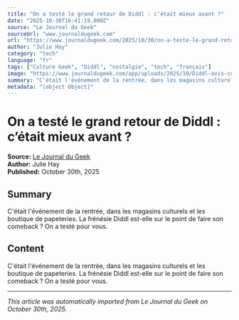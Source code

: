 ```yaml
---
title: "On a testé le grand retour de Diddl : c’était mieux avant ?"
date: "2025-10-30T16:41:19.000Z"
source: "Le Journal du Geek"
sourceUrl: "www.journaldugeek.com"
url: "https://www.journaldugeek.com/2025/10/30/on-a-teste-le-grand-retour-de-diddl-cetait-mieux-avant/"
author: "Julie Hay"
category: "tech"
language: "fr"
tags: ["Culture Geek", "Diddl", "nostalgie", "tech", "français"]
image: "https://www.journaldugeek.com/app/uploads/2025/10/Diddl-avis-collection-1280x853.jpg"
summary: "C'était l'événement de la rentrée, dans les magasins culturels et les boutique de papeteries. La frénésie Diddl est-elle sur le point de faire son comeback ? On a testé pour vous."
metadata: "[object Object]"
---
```


# On a testé le grand retour de Diddl : c’était mieux avant ?

**Source:** [Le Journal du Geek](https://www.journaldugeek.com/2025/10/30/on-a-teste-le-grand-retour-de-diddl-cetait-mieux-avant/)  
**Author:** Julie Hay  
**Published:** October 30th, 2025  

## Summary

C'était l'événement de la rentrée, dans les magasins culturels et les boutique de papeteries. La frénésie Diddl est-elle sur le point de faire son comeback ? On a testé pour vous.

## Content

C'était l'événement de la rentrée, dans les magasins culturels et les boutique de papeteries. La frénésie Diddl est-elle sur le point de faire son comeback ? On a testé pour vous.

---

*This article was automatically imported from Le Journal du Geek on October 30th, 2025.*

